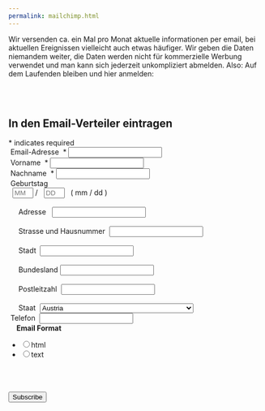 ```yaml
---
permalink: mailchimp.html
---
```


Wir versenden ca. ein Mal pro Monat aktuelle informationen per email,
bei aktuellen Ereignissen vielleicht auch etwas häufiger.
Wir geben die Daten niemandem weiter,
die Daten werden nicht für kommerzielle Werbung verwendet und man kann sich jederzeit unkompliziert abmelden.
Also: Auf dem Laufenden bleiben und hier anmelden:

<!-- Begin MailChimp Signup Form --><link href="//cdn-images.mailchimp.com/embedcode/classic-10_7.css" rel="stylesheet" type="text/css"><style type="text/css"> #mc_embed_signup{background:#fff; clear:left; font:14px Helvetica,Arial,sans-serif; } /* Add your own MailChimp form style overrides in your site stylesheet or in this style block.    We recommend moving this block and the preceding CSS link to the HEAD of your HTML file. */</style><div id="mc_embed_signup"><form action="//liberalemaenner.us16.list-manage.com/subscribe/post?u=c1f35f48df11f9ee7dd62fd60&amp;id=fc696fa80d" method="post" id="mc-embedded-subscribe-form" name="mc-embedded-subscribe-form" class="validate" target="_blank" novalidate>    <div id="mc_embed_signup_scroll"> <h2>In den Email-Verteiler eintragen</h2><div class="indicates-required"><span class="asterisk">*</span> indicates required</div><div class="mc-field-group"> <label for="mce-EMAIL">Email-Adresse  <span class="asterisk">*</span></label> <input type="email" value="" name="EMAIL" class="required email" id="mce-EMAIL"></div><div class="mc-field-group"> <label for="mce-FNAME">Vorname  <span class="asterisk">*</span></label> <input type="text" value="" name="FNAME" class="required" id="mce-FNAME"></div><div class="mc-field-group"> <label for="mce-LNAME">Nachname  <span class="asterisk">*</span></label> <input type="text" value="" name="LNAME" class="required" id="mce-LNAME"></div><div class="mc-field-group size1of2"> <label for="mce-BIRTHDAY-month">Geburtstag </label> <div class="datefield">  <span class="subfield monthfield"><input class="birthday " type="text" pattern="[0-9]*" value="" placeholder="MM" size="2" maxlength="2" name="BIRTHDAY[month]" id="mce-BIRTHDAY-month"></span> /   <span class="subfield dayfield"><input class="birthday " type="text" pattern="[0-9]*" value="" placeholder="DD" size="2" maxlength="2" name="BIRTHDAY[day]" id="mce-BIRTHDAY-day"></span>   <span class="small-meta nowrap">( mm / dd )</span> </div></div><div class="mc-address-group"> <div class="mc-field-group">     <label for="mce-MMERGE4-addr1">Adresse </label>  <input type="text" value="" maxlength="70" name="MMERGE4[addr1]" id="mce-MMERGE4-addr1" class=""> </div> <div class="mc-field-group">     <label for="mce-MMERGE4-addr2">Strasse und Hausnummer</label>  <input type="text" value="" maxlength="70" name="MMERGE4[addr2]" id="mce-MMERGE4-addr2">   </div> <div class="mc-field-group size1of2">     <label for="mce-MMERGE4-city">Stadt</label>  <input type="text" value="" maxlength="40" name="MMERGE4[city]" id="mce-MMERGE4-city" class=""> </div> <div class="mc-field-group size1of2">     <label for="mce-MMERGE4-state">Bundesland</label> <input type="text" value="" maxlength="20" name="MMERGE4[state]" id="mce-MMERGE4-state" class=""> </div> <div class="mc-field-group size1of2">     <label for="mce-MMERGE4-zip">Postleitzahl</label>  <input type="text" value="" maxlength="10" name="MMERGE4[zip]" id="mce-MMERGE4-zip" class=""> </div> <div class="mc-field-group size1of2">     <label for="mce-MMERGE4-country">Staat</label>  <select name="MMERGE4[country]" id="mce-MMERGE4-country" class=""><option value="9" selected>Austria</option><option value="286">Aaland Islands</option><option value="274">Afghanistan</option><option value="2">Albania</option><option value="3">Algeria</option><option value="178">American Samoa</option><option value="4">Andorra</option><option value="5">Angola</option><option value="176">Anguilla</option><option value="175">Antigua And Barbuda</option><option value="6">Argentina</option><option value="7">Armenia</option><option value="179">Aruba</option><option value="8">Australia</option><option value="164">USA</option><option value="10">Azerbaijan</option><option value="11">Bahamas</option><option value="12">Bahrain</option><option value="13">Bangladesh</option><option value="14">Barbados</option><option value="15">Belarus</option><option value="16">Belgium</option><option value="17">Belize</option><option value="18">Benin</option><option value="19">Bermuda</option><option value="20">Bhutan</option><option value="21">Bolivia</option><option value="325">Bonaire, Saint Eustatius and Saba</option><option value="22">Bosnia and Herzegovina</option><option value="23">Botswana</option><option value="181">Bouvet Island</option><option value="24">Brazil</option><option value="180">Brunei Darussalam</option><option value="25">Bulgaria</option><option value="26">Burkina Faso</option><option value="27">Burundi</option><option value="28">Cambodia</option><option value="29">Cameroon</option><option value="30">Canada</option><option value="31">Cape Verde</option><option value="32">Cayman Islands</option><option value="33">Central African Republic</option><option value="34">Chad</option><option value="35">Chile</option><option value="36">China</option><option value="185">Christmas Island</option><option value="37">Colombia</option><option value="204">Comoros</option><option value="38">Congo</option><option value="183">Cook Islands</option><option value="268">Costa Rica</option><option value="275">Cote D'Ivoire</option><option value="40">Croatia</option><option value="276">Cuba</option><option value="298">Curacao</option><option value="41">Cyprus</option><option value="42">Czech Republic</option><option value="318">Democratic Republic of the Congo</option><option value="43">Denmark</option><option value="44">Djibouti</option><option value="289">Dominica</option><option value="187">Dominican Republic</option><option value="45">Ecuador</option><option value="46">Egypt</option><option value="47">El Salvador</option><option value="48">Equatorial Guinea</option><option value="49">Eritrea</option><option value="50">Estonia</option><option value="51">Ethiopia</option><option value="189">Falkland Islands</option><option value="191">Faroe Islands</option><option value="52">Fiji</option><option value="53">Finland</option><option value="54">France</option><option value="193">French Guiana</option><option value="277">French Polynesia</option><option value="56">Gabon</option><option value="57">Gambia</option><option value="58">Georgia</option><option value="59">Germany</option><option value="60">Ghana</option><option value="194">Gibraltar</option><option value="61">Greece</option><option value="195">Greenland</option><option value="192">Grenada</option><option value="196">Guadeloupe</option><option value="62">Guam</option><option value="198">Guatemala</option><option value="270">Guernsey</option><option value="63">Guinea</option><option value="65">Guyana</option><option value="200">Haiti</option><option value="66">Honduras</option><option value="67">Hong Kong</option><option value="68">Hungary</option><option value="69">Iceland</option><option value="70">India</option><option value="71">Indonesia</option><option value="278">Iran</option><option value="279">Iraq</option><option value="74">Ireland</option><option value="323">Isle of Man</option><option value="75">Israel</option><option value="76">Italy</option><option value="202">Jamaica</option><option value="78">Japan</option><option value="288">Jersey  (Channel Islands)</option><option value="79">Jordan</option><option value="80">Kazakhstan</option><option value="81">Kenya</option><option value="203">Kiribati</option><option value="82">Kuwait</option><option value="83">Kyrgyzstan</option><option value="84">Lao People's Democratic Republic</option><option value="85">Latvia</option><option value="86">Lebanon</option><option value="87">Lesotho</option><option value="88">Liberia</option><option value="281">Libya</option><option value="90">Liechtenstein</option><option value="91">Lithuania</option><option value="92">Luxembourg</option><option value="208">Macau</option><option value="93">Macedonia</option><option value="94">Madagascar</option><option value="95">Malawi</option><option value="96">Malaysia</option><option value="97">Maldives</option><option value="98">Mali</option><option value="99">Malta</option><option value="207">Marshall Islands</option><option value="210">Martinique</option><option value="100">Mauritania</option><option value="212">Mauritius</option><option value="241">Mayotte</option><option value="101">Mexico</option><option value="102">Moldova, Republic of</option><option value="103">Monaco</option><option value="104">Mongolia</option><option value="290">Montenegro</option><option value="294">Montserrat</option><option value="105">Morocco</option><option value="106">Mozambique</option><option value="242">Myanmar</option><option value="107">Namibia</option><option value="108">Nepal</option><option value="109">Netherlands</option><option value="110">Netherlands Antilles</option><option value="213">New Caledonia</option><option value="111">New Zealand</option><option value="112">Nicaragua</option><option value="113">Niger</option><option value="114">Nigeria</option><option value="217">Niue</option><option value="214">Norfolk Island</option><option value="272">North Korea</option><option value="116">Norway</option><option value="117">Oman</option><option value="118">Pakistan</option><option value="222">Palau</option><option value="282">Palestine</option><option value="119">Panama</option><option value="219">Papua New Guinea</option><option value="120">Paraguay</option><option value="121">Peru</option><option value="122">Philippines</option><option value="221">Pitcairn</option><option value="123">Poland</option><option value="124">Portugal</option><option value="126">Qatar</option><option value="315">Republic of Kosovo</option><option value="127">Reunion</option><option value="128">Romania</option><option value="129">Russia</option><option value="130">Rwanda</option><option value="205">Saint Kitts and Nevis</option><option value="206">Saint Lucia</option><option value="324">Saint Martin</option><option value="237">Saint Vincent and the Grenadines</option><option value="132">Samoa (Independent)</option><option value="227">San Marino</option><option value="255">Sao Tome and Principe</option><option value="133">Saudi Arabia</option><option value="134">Senegal</option><option value="266">Serbia</option><option value="135">Seychelles</option><option value="136">Sierra Leone</option><option value="137">Singapore</option><option value="302">Sint Maarten</option><option value="138">Slovakia</option><option value="139">Slovenia</option><option value="223">Solomon Islands</option><option value="140">Somalia</option><option value="141">South Africa</option><option value="257">South Georgia and the South Sandwich Islands</option><option value="142">South Korea</option><option value="311">South Sudan</option><option value="143">Spain</option><option value="144">Sri Lanka</option><option value="293">Sudan</option><option value="146">Suriname</option><option value="225">Svalbard and Jan Mayen Islands</option><option value="147">Swaziland</option><option value="148">Sweden</option><option value="149">Switzerland</option><option value="285">Syria</option><option value="152">Taiwan</option><option value="260">Tajikistan</option><option value="153">Tanzania</option><option value="154">Thailand</option><option value="233">Timor-Leste</option><option value="155">Togo</option><option value="232">Tonga</option><option value="234">Trinidad and Tobago</option><option value="156">Tunisia</option><option value="157">Turkey</option><option value="158">Turkmenistan</option><option value="287">Turks &amp; Caicos Islands</option><option value="159">Uganda</option><option value="161">Ukraine</option><option value="162">United Arab Emirates</option><option value="262">United Kingdom</option><option value="163">Uruguay</option><option value="165">Uzbekistan</option><option value="239">Vanuatu</option><option value="166">Vatican City State (Holy See)</option><option value="167">Venezuela</option><option value="168">Vietnam</option><option value="169">Virgin Islands (British)</option><option value="238">Virgin Islands (U.S.)</option><option value="188">Western Sahara</option><option value="170">Yemen</option><option value="173">Zambia</option><option value="174">Zimbabwe</option></select> </div></div><div class="mc-field-group size1of2"> <label for="mce-MMERGE5">Telefon </label> <input type="text" name="MMERGE5" class="" value="" id="mce-MMERGE5"></div><div class="mc-field-group input-group">    <strong>Email Format </strong>    <ul><li><input type="radio" value="html" name="EMAILTYPE" id="mce-EMAILTYPE-0"><label for="mce-EMAILTYPE-0">html</label></li><li><input type="radio" value="text" name="EMAILTYPE" id="mce-EMAILTYPE-1"><label for="mce-EMAILTYPE-1">text</label></li></ul></div> <div id="mce-responses" class="clear">  <div class="response" id="mce-error-response" style="display:none"></div>  <div class="response" id="mce-success-response" style="display:none"></div> </div>    <!-- real people should not fill this in and expect good things - do not remove this or risk form bot signups-->    <div style="position: absolute; left: -5000px;" aria-hidden="true"><input type="text" name="b_c1f35f48df11f9ee7dd62fd60_fc696fa80d" tabindex="-1" value=""></div>    <div class="clear"><input type="submit" value="Subscribe" name="subscribe" id="mc-embedded-subscribe" class="button"></div>    </div></form></div><script type='text/javascript' src='//s3.amazonaws.com/downloads.mailchimp.com/js/mc-validate.js'></script><script type='text/javascript'>(function($) {window.fnames = new Array(); window.ftypes = new Array();fnames[0]='EMAIL';ftypes[0]='email';fnames[1]='FNAME';ftypes[1]='text';fnames[2]='LNAME';ftypes[2]='text';fnames[3]='BIRTHDAY';ftypes[3]='birthday';fnames[4]='MMERGE4';ftypes[4]='address';fnames[5]='MMERGE5';ftypes[5]='phone'; /* * Translated default messages for the $ validation plugin. * Locale: DE */$.extend($.validator.messages, { required: "Dieses Feld ist ein Pflichtfeld.", maxlength: $.validator.format("Geben Sie bitte maximal {0} Zeichen ein."), minlength: $.validator.format("Geben Sie bitte mindestens {0} Zeichen ein."), rangelength: $.validator.format("Geben Sie bitte mindestens {0} und maximal {1} Zeichen ein."), email: "Geben Sie bitte eine gültige E-Mail Adresse ein.", url: "Geben Sie bitte eine gültige URL ein.", date: "Bitte geben Sie ein gültiges Datum ein.", number: "Geben Sie bitte eine Nummer ein.", digits: "Geben Sie bitte nur Ziffern ein.", equalTo: "Bitte denselben Wert wiederholen.", range: $.validator.format("Geben Sie bitten einen Wert zwischen {0} und {1}."), max: $.validator.format("Geben Sie bitte einen Wert kleiner oder gleich {0} ein."), min: $.validator.format("Geben Sie bitte einen Wert größer oder gleich {0} ein."), creditcard: "Geben Sie bitte ein gültige Kreditkarten-Nummer ein."});}(jQuery));var $mcj = jQuery.noConflict(true);</script><!--End mc_embed_signup-->
